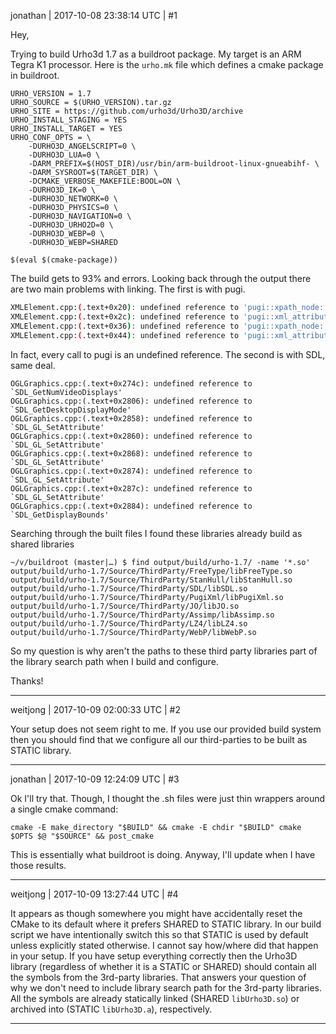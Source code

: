 jonathan | 2017-10-08 23:38:14 UTC | #1

Hey,

Trying to build Urho3d 1.7 as a buildroot package. My target is an ARM Tegra K1 processor. Here is the `urho.mk` file which defines a cmake package in buildroot.

```
URHO_VERSION = 1.7
URHO_SOURCE = $(URHO_VERSION).tar.gz
URHO_SITE = https://github.com/urho3d/Urho3D/archive
URHO_INSTALL_STAGING = YES
URHO_INSTALL_TARGET = YES
URHO_CONF_OPTS = \
	-DURHO3D_ANGELSCRIPT=0 \
	-DURHO3D_LUA=0 \
	-DARM_PREFIX=$(HOST_DIR)/usr/bin/arm-buildroot-linux-gnueabihf- \
	-DARM_SYSROOT=$(TARGET_DIR) \
	-DCMAKE_VERBOSE_MAKEFILE:BOOL=ON \
	-DURHO3D_IK=0 \
	-DURHO3D_NETWORK=0 \
	-DURHO3D_PHYSICS=0 \
	-DURHO3D_NAVIGATION=0 \
	-DURHO3D_URHO2D=0 \
	-DURHO3D_WEBP=0 \
	-DURHO3D_WEBP=SHARED

$(eval $(cmake-package))
```
The build gets to 93% and errors. Looking back through the output there are two main problems with linking. The first is with pugi.

```bash
XMLElement.cpp:(.text+0x20): undefined reference to 'pugi::xpath_node::attribute() const'
XMLElement.cpp:(.text+0x2c): undefined reference to 'pugi::xml_attribute::operator void (*)(pugi::xml_attribute***)() const'
XMLElement.cpp:(.text+0x36): undefined reference to 'pugi::xpath_node::attribute() const'
XMLElement.cpp:(.text+0x44): undefined reference to 'pugi::xml_attribute::set_value(char const*)'
```

In fact, every call to pugi is an undefined reference. The second is with SDL, same deal.

```
OGLGraphics.cpp:(.text+0x274c): undefined reference to `SDL_GetNumVideoDisplays'
OGLGraphics.cpp:(.text+0x2806): undefined reference to `SDL_GetDesktopDisplayMode'
OGLGraphics.cpp:(.text+0x2858): undefined reference to `SDL_GL_SetAttribute'
OGLGraphics.cpp:(.text+0x2860): undefined reference to `SDL_GL_SetAttribute'
OGLGraphics.cpp:(.text+0x2868): undefined reference to `SDL_GL_SetAttribute'
OGLGraphics.cpp:(.text+0x2874): undefined reference to `SDL_GL_SetAttribute'
OGLGraphics.cpp:(.text+0x287c): undefined reference to `SDL_GL_SetAttribute'
OGLGraphics.cpp:(.text+0x2884): undefined reference to `SDL_GetDisplayBounds'
```

Searching through the built files I found these libraries already build as shared libraries

```
~/v/buildroot (master|…) $ find output/build/urho-1.7/ -name '*.so'
output/build/urho-1.7/Source/ThirdParty/FreeType/libFreeType.so
output/build/urho-1.7/Source/ThirdParty/StanHull/libStanHull.so
output/build/urho-1.7/Source/ThirdParty/SDL/libSDL.so
output/build/urho-1.7/Source/ThirdParty/PugiXml/libPugiXml.so
output/build/urho-1.7/Source/ThirdParty/JO/libJO.so
output/build/urho-1.7/Source/ThirdParty/Assimp/libAssimp.so
output/build/urho-1.7/Source/ThirdParty/LZ4/libLZ4.so
output/build/urho-1.7/Source/ThirdParty/WebP/libWebP.so
```

So my question is why aren't the paths to these third party libraries part of the library search path when I build and configure.

Thanks!

-------------------------

weitjong | 2017-10-09 02:00:33 UTC | #2

Your setup does not seem right to me. If you use our provided build system then you should find that we configure all our third-parties to be built as STATIC library.

-------------------------

jonathan | 2017-10-09 12:24:09 UTC | #3

Ok I'll try that. Though, I thought the .sh files were just thin wrappers around a single cmake command:

```
cmake -E make_directory "$BUILD" && cmake -E chdir "$BUILD" cmake $OPTS $@ "$SOURCE" && post_cmake
```

This is essentially what buildroot is doing. Anyway, I'll update when I have those results.

-------------------------

weitjong | 2017-10-09 13:27:44 UTC | #4

It appears as though somewhere you might have accidentally reset the CMake to its default where it prefers SHARED to STATIC library. In our build script we have intentionally switch this so that STATIC is used by default unless explicitly stated otherwise. I cannot say how/where did that happen in your setup. If you have setup everything correctly then the Urho3D library (regardless of whether it is a STATIC or SHARED) should contain all the symbols from the 3rd-party libraries. That answers your question of why we don't need to include library search path for the 3rd-party libraries. All the symbols are already statically linked (SHARED `libUrho3D.so`) or archived into (STATIC `libUrho3D.a`), respectively.

-------------------------


